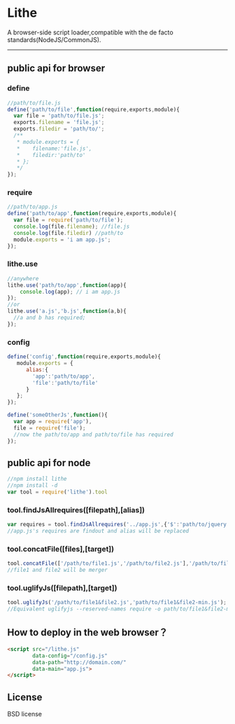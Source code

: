 # Lithe

A browser-side script loader,compatible with the de facto standards(NodeJS/CommonJS).

---

## public api for browser

### define

```js
//path/to/file.js
define('path/to/file',function(require,exports,module){
  var file = 'path/to/file.js';
  exports.filename = 'file.js';
  exports.filedir = 'path/to/';
  /**
   * module.exports = {
   *    filename:'file.js',
   *    filedir:'path/to'
   * };
   */
});
```

### require

```js
//path/to/app.js
define('path/to/app',function(require,exports,module){
  var file = require('path/to/file');
  console.log(file.filename); //file.js
  console.log(file.filedir) //path/to
  module.exports = 'i am app.js';
});
```
### lithe.use

```js
//anywhere
lithe.use('path/to/app',function(app){
    console.log(app); // i am app.js
});
//or
lithe.use('a.js','b.js',function(a,b){
  //a and b has required;
});
```

### config

```js
define('config',function(require,exports,module){
   module.exports = {
      alias:{
        'app':'path/to/app',
        'file':'path/to/file'
      } 
   };
});

define('someOtherJs',function(){
  var app = require('app'),
  file = require('file');
  //now the path/to/app and path/to/file has required
});
```

## public api for node

```js
//npm install lithe
//npm install -d
var tool = require('lithe').tool
```

### tool.findJsAllrequires([filepath],[alias]) 

```js
var requires = tool.findJsAllrequires('../app.js',{'$':'path/to/jquery'});
//app.js's requires are findout and alias will be replaced  
```
### tool.concatFile([files],[target])

```js
tool.concatFile(['/path/to/file1.js','/path/to/file2.js'],'/path/to/file1&file2.js');
//file1 and file2 will be merger
```

### tool.uglifyJs([filepath],[target])

```js
tool.uglifyJs('/path/to/file1&file2.js','path/to/file1&file2-min.js');
//Equivalent uglifyjs --reserved-names require -o path/to/file1&file2-min.js /path/to/file1&file2.js
```
## How to deploy in the web browser？

```html
<script src="/lithe.js" 
        data-config="/config.js"
        data-path="http://domain.com/"
        data-main="app.js">
</script>
```
## License

BSD license
